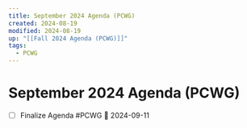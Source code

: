 ```yaml
---
title: September 2024 Agenda (PCWG)
created: 2024-08-19
modified: 2024-08-19
up: "[[Fall 2024 Agenda (PCWG)]]"
tags:
  - PCWG
---
```

# September 2024 Agenda (PCWG)
- [ ] Finalize Agenda #PCWG 📅 2024-09-11